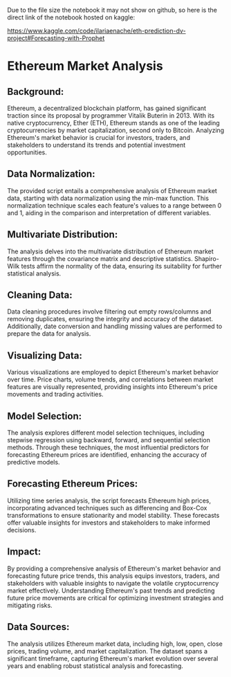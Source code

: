 Due to the file size the notebook it may not show on github, so here is the direct link of the notebook hosted on kaggle:

https://www.kaggle.com/code/ilariaenache/eth-prediction-dv-project#Forecasting-with-Prophet

# Ethereum Market Analysis 

## Background:
Ethereum, a decentralized blockchain platform, has gained significant traction since its proposal by programmer Vitalik Buterin in 2013. With its native cryptocurrency, Ether (ETH), Ethereum stands as one of the leading cryptocurrencies by market capitalization, second only to Bitcoin. Analyzing Ethereum's market behavior is crucial for investors, traders, and stakeholders to understand its trends and potential investment opportunities.

## Data Normalization:
The provided script entails a comprehensive analysis of Ethereum market data, starting with data normalization using the min-max function. This normalization technique scales each feature's values to a range between 0 and 1, aiding in the comparison and interpretation of different variables.

## Multivariate Distribution:
The analysis delves into the multivariate distribution of Ethereum market features through the covariance matrix and descriptive statistics. Shapiro-Wilk tests affirm the normality of the data, ensuring its suitability for further statistical analysis.

## Cleaning Data:
Data cleaning procedures involve filtering out empty rows/columns and removing duplicates, ensuring the integrity and accuracy of the dataset. Additionally, date conversion and handling missing values are performed to prepare the data for analysis.

## Visualizing Data:
Various visualizations are employed to depict Ethereum's market behavior over time. Price charts, volume trends, and correlations between market features are visually represented, providing insights into Ethereum's price movements and trading activities.

## Model Selection:
The analysis explores different model selection techniques, including stepwise regression using backward, forward, and sequential selection methods. Through these techniques, the most influential predictors for forecasting Ethereum prices are identified, enhancing the accuracy of predictive models.

## Forecasting Ethereum Prices:
Utilizing time series analysis, the script forecasts Ethereum high prices, incorporating advanced techniques such as differencing and Box-Cox transformations to ensure stationarity and model stability. These forecasts offer valuable insights for investors and stakeholders to make informed decisions.

## Impact:
By providing a comprehensive analysis of Ethereum's market behavior and forecasting future price trends, this analysis equips investors, traders, and stakeholders with valuable insights to navigate the volatile cryptocurrency market effectively. Understanding Ethereum's past trends and predicting future price movements are critical for optimizing investment strategies and mitigating risks.

## Data Sources:
The analysis utilizes Ethereum market data, including high, low, open, close prices, trading volume, and market capitalization. The dataset spans a significant timeframe, capturing Ethereum's market evolution over several years and enabling robust statistical analysis and forecasting.

